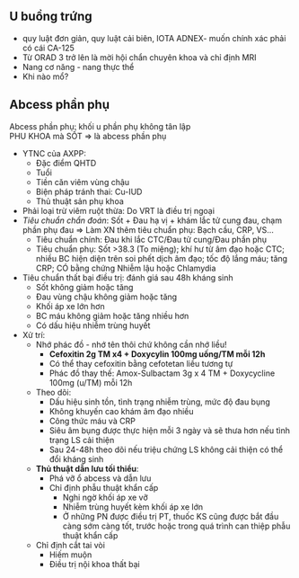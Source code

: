 ## U buồng trứng  
- quy luật đơn giản, quy luật cải biên, IOTA ADNEX- muốn chính xác phải có cái CA-125  
- Từ ORAD 3 trở lên là mời hội chẩn chuyên khoa và chỉ định MRI  
- Nang cơ năng - nang thực thể   
- Khi nào mổ?  
## Abcess phần phụ  
Abcess phần phụ: khối u phần phụ không tân lập  
PHU KHOA mà SỐT => là abcess phần phụ  
- YTNC của AXPP:  
	- Đặc điểm QHTD  
	- Tuổi  
	- Tiền căn viêm vùng chậu  
	- Biện pháp tránh thai: Cu-IUD  
	- Thủ thuật sản phụ khoa  
- Phải loại trừ viêm ruột thừa: Do VRT là điều trị ngoại  
- _Tiêu chuẩn chẩn đoán_: Sốt + Đau hạ vị + khám lắc tử cung đau, chạm phần phụ đau => Làm XN thêm tiêu chuẩn phụ: Bạch cầu, CRP, VS…  
	- Tiêu chuẩn chính: Đau khi lắc CTC/Đau tử cung/Đau phần phụ  
	- Tiêu chuẩn phụ: Sốt >38.3 (To miệng); khí hư từ âm đạo hoặc CTC; nhiều BC hiện diện trên soi phết dịch âm đạo; tốc độ lắng máu; tăng CRP; CÓ bằng chứng Nhiễm lậu hoặc Chlamydia  
- Tiêu chuẩn thất bại điều trị: đánh giá sau 48h kháng sinh  
	- Sốt không giảm hoặc tăng  
	- Đau vùng chậu không giảm hoặc tăng  
	- Khối áp xe lớn hơn  
	- BC máu không giảm hoặc tăng nhiều hơn  
	- Có dấu hiệu nhiễm trùng huyết  
- Xử trí:  
	- Nhớ phác đồ - nhớ tên thôi chứ không cần nhớ liều!  
		- **Cefoxitin 2g TM x4 + Doxycylin 100mg uống/TM mỗi 12h**  
		- Có thể thay cefoxitin bằng cefotetan liều tương tự  
		- Phác đồ thay thế: Amox-Sulbactam 3g x 4 TM + Doxycycline 100mg (u/TM) mỗi 12h  
	- Theo dõi:  
		- Dấu hiệu sinh tồn, tình trạng nhiễm trùng, mức độ đau bụng  
		- Không khuyến cao khám âm đạo nhiều  
		- Công thức máu và CRP  
		- Siêu âm bụng được thực hiện mỗi 3 ngày và sẽ thưa hơn nếu tình trạng LS cải thiện  
		- Sau 24-48h theo dõi nếu triệu chứng LS không cải thiện có thể đổi kháng sinh  
	- **Thủ thuật dẫn lưu tối thiểu**:  
		- Phá vỡ ổ abcess và dẫn lưu  
		- Chỉ định phẫu thuật khẩn cấp  
			- Nghi ngờ khối áp xe vỡ  
			- Nhiễm trùng huyết kèm khối áp xe lớn  
			- Ở những PN được điều trị PT, thuốc KS cũng được bắt đầu càng sớm càng tốt, trước hoặc trong quá trình can thiệp phẫu thuật khẩn cấp  
	- Chỉ định cắt tai vòi  
		- Hiếm muộn  
		- Điều trị nội khoa thất bại